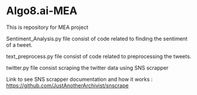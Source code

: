 # Algo8.ai-MEA
This is repository for MEA project

Sentiment_Analysis.py file consist of code related to finding the sentiment of a tweet.

text_preprocess.py file consist of code related to preprocessing the tweets.

twitter.py file consist scraping the twitter data using SNS scrapper

Link to see SNS scrapper documentation and how it works  : https://github.com/JustAnotherArchivist/snscrape
